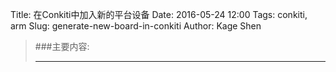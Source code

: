 Title: 在Conkiti中加入新的平台设备
Date: 2016-05-24 12:00
Tags: conkiti, arm
Slug: generate-new-board-in-conkiti
Author: Kage Shen

> ###主要内容:  
> ***













